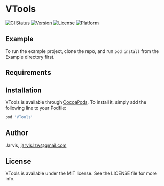 # VTools

[![CI Status](https://img.shields.io/travis/Jarvis/VTools.svg?style=flat)](https://travis-ci.org/Jarvis/VTools)
[![Version](https://img.shields.io/cocoapods/v/VTools.svg?style=flat)](https://cocoapods.org/pods/VTools)
[![License](https://img.shields.io/cocoapods/l/VTools.svg?style=flat)](https://cocoapods.org/pods/VTools)
[![Platform](https://img.shields.io/cocoapods/p/VTools.svg?style=flat)](https://cocoapods.org/pods/VTools)

## Example

To run the example project, clone the repo, and run `pod install` from the Example directory first.

## Requirements

## Installation

VTools is available through [CocoaPods](https://cocoapods.org). To install
it, simply add the following line to your Podfile:

```ruby
pod 'VTools'
```

## Author

Jarvis, jarvis.lzw@gmail.com

## License

VTools is available under the MIT license. See the LICENSE file for more info.
